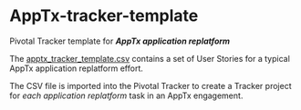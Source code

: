 # AppTx-tracker-template
Pivotal Tracker template for ***AppTx application replatform***

The [apptx_tracker_template.csv](https://github.com/pivotalservices/AppTx-tracker-template/blob/master/apptx_tracker_template.csv) contains a set of User Stories for a typical AppTx application replatform effort. 

The CSV file is imported into the Pivotal Tracker to create a Tracker project for _each application replatform_ task in an AppTx engagement.
